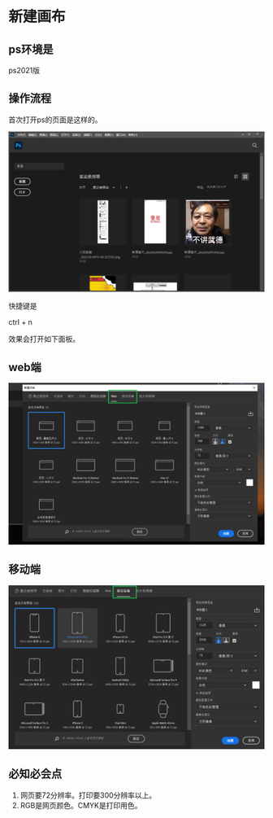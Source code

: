 # 新建画布

## ps环境是

ps2021版

## 操作流程

首次打开ps的页面是这样的。

![image-20250607184403715](demo03_2025_02_27.assets/image-20250607184403715.png)

快捷键是

ctrl  + n

效果会打开如下面板。





## web端



![image-20250607184859798](demo03_2025_02_27.assets/image-20250607184859798.png)



## 移动端

![image-20250607184906292](demo03_2025_02_27.assets/image-20250607184906292.png)



## 必知必会点

1. 网页要72分辨率。打印要300分辨率以上。
2. RGB是网页颜色。CMYK是打印用色。



